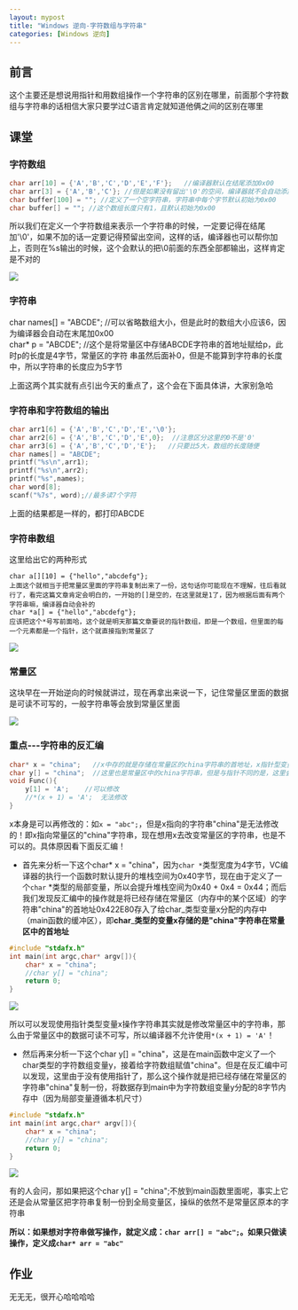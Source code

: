 ```yaml
---
layout: mypost
title: "Windows 逆向-字符数组与字符串"
categories: [Windows 逆向]
---
```


## 前言

这个主要还是想说用指针和用数组操作一个字符串的区别在哪里，前面那个字符数组与字符串的话相信大家只要学过C语言肯定就知道他俩之间的区别在哪里

## 课堂

### 字符数组

```C
char arr[10] = {'A','B','C','D','E','F'};   //编译器默认在结尾添加0x00
char arr[3] = {'A','B','C'}; //但是如果没有留出'\0'的空间，编译器就不会自动添加
char buffer[100] = ""; //定义了一个空字符串，字符串中每个字节默认初始为0x00
char buffer[] = ""; //这个数组长度只有1，且默认初始为0x00
```

所以我们在定义一个字符数组来表示一个字符串的时候，一定要记得在结尾加'\\0'，如果不加的话一定要记得预留出空间，这样的话，编译器也可以帮你加上，否则在%s输出的时候，这个会默认的把\\0前面的东西全部都输出，这样肯定是不对的

![](image-76.png)

### 字符串

char names\[\] = "ABCDE"; //可以省略数组大小，但是此时的数组大小应该6，因为编译器会自动在末尾加0x00  
char\* p = "ABCDE"; //这个是将常量区中存储ABCDE字符串的首地址赋给p，此时p的长度是4字节，常量区的字符 串虽然后面补0，但是不能算到字符串的长度中，所以字符串的长度应为5字节

上面这两个其实就有点引出今天的重点了，这个会在下面具体讲，大家别急哈

### 字符串和字符数组的输出

```C
char arr1[6] = {'A','B','C','D','E','\0'};
char arr2[6] = {'A','B','C','D','E',0};  //注意区分这里的0不是'0'
char arr3[6] = {'A','B','C','D','E'};   //只要比5大，数组的长度随便
char names[] = "ABCDE";
printf("%s\n",arr1);
printf("%s\n",arr2);
printf("%s",names);
char word[8];
scanf("%7s", word);//最多读7个字符
```

上面的结果都是一样的，都打印ABCDE

### 字符串数组

这里给出它的两种形式

```
char a[][10] = {"hello","abcdefg"};
上面这个就相当于把常量区里面的字符串复制出来了一份，这句话你可能现在不理解，往后看就行了，看完这篇文章肯定会明白的，一开始的[]是空的，在这里就是1了，因为根据后面有两个字符串嘛，编译器自动会补的
char *a[] = {"hello","abcdefg"};
应该把这个*号写前面哈，这个就是明天那篇文章要说的指针数组，即是一个数组，但里面的每一个元素都是一个指针，这个就直接指到常量区了
```

![](image-77.png)

### 常量区

这块早在一开始逆向的时候就讲过，现在再拿出来说一下，记住常量区里面的数据是可读不可写的，一般字符串等会放到常量区里面

![](image-78.png)

### 重点---字符串的反汇编

```C
char* x = "china";   //x中存的就是存储在常量区的china字符串的首地址，x指针型变量直接指向常量区中的存储				         china字符串的首地址
char y[] = "china";  //这里也是常量区中的china字符串，但是与指针不同的是，这里会将字符串值复制一份到给y				         字符数组变量分配的内存中(栈)
void Func(){
	y[1] = 'A';    //可以修改
    //*(x + 1) = 'A';  无法修改
}
```

x本身是可以再修改的：如`x = "abc";`，但是x指向的字符串"china"是无法修改的！即x指向常量区的"china"字符串，现在想用x去改变常量区的字符串，也是不可以的。具体原因看下面反汇编！

- 首先来分析一下这个char\* x = "china"，因为`char *`类型宽度为4字节，VC编译器的执行一个函数时默认提升的堆栈空间为0x40字节，现在由于定义了一个`char` \*类型的局部变量，所以会提升堆栈空间为0x40 + 0x4 = 0x44；而后我们发现反汇编中的操作就是将已经存储在常量区（内存中的某个区域）的字符串"china"的首地址0x422E80存入了给char_类型变量x分配的内存中（main函数的缓冲区），即**char**_**类型的变量x存储的是"china"字符串在常量区中的首地址**

```C
#include "stdafx.h"
int main(int argc,char* argv[]){
	char* x = "china";
	//char y[] = "china";
    return 0;
}
```

![](image-79.png)

所以可以发现使用指针类型变量x操作字符串其实就是修改常量区中的字符串，那么由于常量区中的数据可读不可写，所以编译器不允许使用`*(x + 1) = 'A'`！

- 然后再来分析一下这个char y\[\] = "china"，这是在main函数中定义了一个char类型的字符数组变量y，接着给字符数组赋值"china"。但是在反汇编中可以发现，这里由于没有使用指针了，那么这个操作就是把已经存储在常量区的字符串"china"复制一份，将数据存到main中为字符数组变量y分配的8字节内存中（因为局部变量遵循本机尺寸）

```C
#include "stdafx.h"
int main(int argc,char* argv[]){
	char* x = "china";
	//char y[] = "china";
    return 0;
}
```

![](image-80.png)

有的人会问，那如果把这个char y\[\] = "china";不放到main函数里面呢，事实上它还是会从常量区把字符串复制一份到全局变量区，操纵的依然不是常量区原本的字符串

**所以：如果想对字符串做写操作，就定义成：`char arr[] = "abc";`。如果只做读操作，定义成`char* arr = "abc"`**

## 作业

无无无，很开心哈哈哈哈
